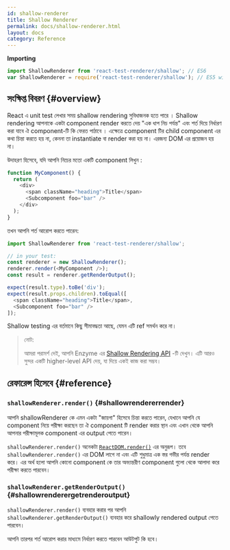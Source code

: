 ```yaml
---
id: shallow-renderer
title: Shallow Renderer
permalink: docs/shallow-renderer.html
layout: docs
category: Reference
---
```


**Importing**

```javascript
import ShallowRenderer from 'react-test-renderer/shallow'; // ES6
var ShallowRenderer = require('react-test-renderer/shallow'); // ES5 with npm
```

## সংক্ষিপ্ত বিবরণ {#overview}

React এ unit test লেখার সময় shallow rendering সুবিধাজনক হতে পারে । Shallow rendering আপনাকে একটা component render করতে দেয় "এক ধাপ নিচ পর্যন্ত" এবং  শর্ত দিয়ে নির্ধারণ করা যাবে ঐ component-টি কি ফেরত পাঠাবে । এক্ষেত্রে component টির child component এর কথা চিন্তা করতে হয় না, কেননা তা instantiate বা render করা হয় না। এরজন্য DOM এর প্রয়োজন হয় না।


উদাহরণ হিসেবে, যদি আপনি নিচের মতো একটি component লিখুন :

```javascript
function MyComponent() {
  return (
    <div>
      <span className="heading">Title</span>
      <Subcomponent foo="bar" />
    </div>
  );
}
```

তখন আপনি শর্ত আরোপ করতে পারেন:

```javascript
import ShallowRenderer from 'react-test-renderer/shallow';

// in your test:
const renderer = new ShallowRenderer();
renderer.render(<MyComponent />);
const result = renderer.getRenderOutput();

expect(result.type).toBe('div');
expect(result.props.children).toEqual([
  <span className="heading">Title</span>,
  <Subcomponent foo="bar" />
]);
```

Shallow testing এর বর্তমানে কিছু সীমাবদ্ধতা আছে, যেমন এটি ref সমর্থন করে না।

> নোট:
>
> আমরা পরামর্শ দেই, আপনি Enzyme এর  [Shallow Rendering API](https://airbnb.io/enzyme/docs/api/shallow.html) -টি দেখুন। এটি আরও সুন্দর একটি higher-level API দেয়, যা দিয়ে একই কাজ করা সম্ভব। 

## রেফারেন্স হিসেবে {#reference}

### `shallowRenderer.render()` {#shallowrendererrender}

আপনি shallowRenderer কে এমন একটা "জায়গা" হিসেবে চিন্তা করতে পারেন, যেখানে আপনি যে component নিয়ে পরীক্ষা করছেন তা ঐ  component টি  render করার স্থান এবং এখান থেকে আপনি আপনার পরীক্ষামূলক component এর output পেতে পারেন।

`shallowRenderer.render()` অনেকটা [`ReactDOM.render()`](/docs/react-dom.html#render) এর অনুরূপ। তবে `shallowRenderer.render()` এর DOM লাগে না এবং এটি শুধুমাত্র এক স্তর গভীর পর্যন্ত render করে। এর অর্থ হলো আপনি কোনো component কে তার অভ্যন্তরীণ component গুলো থেকে আলাদা করে পরীক্ষা করতে পারবেন।

### `shallowRenderer.getRenderOutput()` {#shallowrenderergetrenderoutput}

`shallowRenderer.render()` ব্যবহার করার পর আপনি `shallowRenderer.getRenderOutput()` ব্যবহার করে shallowly rendered output পেতে পারবেন।

আপনি তারপর শর্ত আরোপ করার মাধ্যমে নির্ধারণ করতে পারবেন আউটপুট কি হবে।
